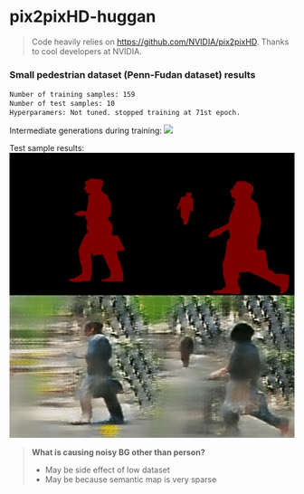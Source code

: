 # pix2pixHD-huggan

> Code heavily relies on https://github.com/NVIDIA/pix2pixHD. Thanks to cool developers at NVIDIA.


### Small pedestrian dataset (Penn-Fudan dataset) results

```
Number of training samples: 159
Number of test samples: 10
Hyperparamers: Not tuned. stopped training at 71st epoch.
```

Intermediate generations during training:
![](./assets/pedestrian_synthesis_training_71ep.gif)

Test sample results:
![](./assets/pedestrian_synthesis_test_159isto10.gif)

> **What is causing noisy BG other than person?**
> - May be side effect of low dataset
> - May be because semantic map is very sparse
